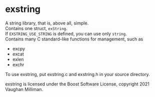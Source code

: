 # exstring
A string library, that is, above all, simple.  
Contains one struct, `exString`.  
If `EXSTRING_USE_STRING` is defined, you can use only `string`.  
Contains many C standard-like functions for management, such as
* excpy
* excat
* exlen
* exchr

To use exstring, put exstring.c and exstring.h in your source directory.

exstring is licensed under the Boost Software License, copyright 2021 Vaughan Milliman.
